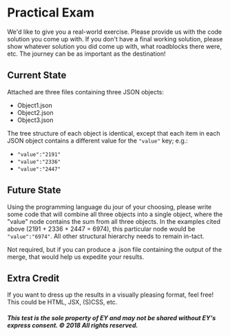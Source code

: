 # Practical Exam

We'd like to give you a real-world exercise. Please provide us with the code solution you come up with. If you don't have a final working solution, please show whatever solution you did come up with, what roadblocks there were, etc. The journey can be as important as the destination!

## Current State

Attached are three files containing three JSON objects:

* Object1.json
* Object2.json
* Object3.json

The tree structure of each object is identical, except that each item in each JSON object contains a different value for the ```"value"``` key; e.g.:

* ```"value":"2191"```
* ```"value":"2336"```
* ```"value":"2447"```

## Future State

Using the programming language du jour of your choosing, please write some code that will combine all three objects into a single object, where the "value" node contains the sum from all three objects. In the examples cited above (2191 + 2336 + 2447 = 6974), this particular node would be ```"value":"6974"```. All other structural hierarchy needs to remain in-tact.

Not required, but if you can produce a .json file containing the output of the merge, that would help us expedite your results.

## Extra Credit

If you want to dress up the results in a visually pleasing format, feel free! This could be HTML, JSX, (S)CSS, etc.

##### This test is the sole property of EY and may not be shared without EY's express consent. &copy; 2018 All rights reserved.
